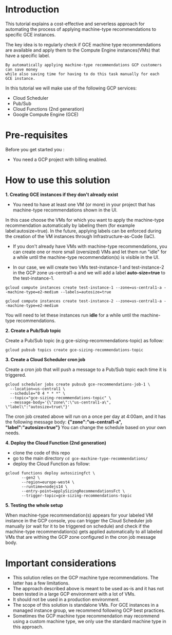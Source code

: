 # Introduction
This tutorial explains a cost-effective and serverless approach for automating the process of applying machine-type recommendations 
to specific GCE instances.

The key idea is to regularly check if GCE machine type recommendations are available and apply them to the Compute Engine instances(VMs) that have a specific label.

```
By automatically applying machine-type recommendations GCP customers can save money 
while also saving time for having to do this task manually for each GCE instance.
```

In this tutorial we will make use of the following GCP services:
- Cloud Scheduler
- Pub/Sub
- Cloud Functions (2nd generation)
- Google Compute Engine (GCE)

# Pre-requisites
Before you get started you : 
- You need a GCP project with billing enabled.

# How to use this solution


**1. Creating GCE instances if they don't already exist**

- You need to have at least one VM (or more) in your project that has machine-type recommendations shown in the UI. 

In this case choose the VMs for which you want to apply the machine-type recommendation automatically by labeling them (for example label:autosize=true). In the future, applying labels can be enforced during the creation of the VM instances through Infrastructure-as-Code (IaC).

- If you don't already have VMs with machine-type recommendations, you can create one or more small (oversized) VMs and let them run "idle" for a while until the machine-type recommendation(s) is visible in the UI.

- In our case, we will create two VMs test-instance-1 and test-instance-2 in the GCP zone us-central1-a and we will add a label **auto-size=true** to the test-instance-1.

```
gcloud compute instances create test-instance-1 --zone=us-central1-a --machine-type=e2-medium --labels=autosize=true 
```

```
gcloud compute instances create test-instance-2 --zone=us-central1-a --machine-type=e2-medium  
```
  
  You will need to let these instances run **idle** for a while until the machine-type recommendations. 
  
  
  
  **2. Create a Pub/Sub topic**

Create a Pub/Sub topic (e.g gce-sizing-recommendations-topic) as follow:
```
gcloud pubsub topics create gce-sizing-recommendations-topic
```
  
 **3. Create a Cloud Scheduler cron job** 
  
Create a cron job that will push a message to a Pub/Sub topic each time it is triggered.
  ```
  gcloud scheduler jobs create pubsub gce-recommendations-job-1 \
    --location=us-central1 \
    --schedule="0 4 * * *" \
    --topic="gce-sizing-recommendations-topic" \
    --message-body='{\"zone\":\"us-central1-a\", \"label\":"autosize=true\"}'
  ```
The cron job created above will run on a once per day at 4:00am, and it has the following message body:
**{"zone":"us-central1-a", "label":"autosize=true"}**
You can change the schedule based on your own needs.

**4. Deploy the Cloud Function (2nd generation)**

- clone the code of this repo
- go to the main directory `cd gce-machine-type-recommendations/`
- deploy the Cloud Function as follow: 
```
gcloud functions deploy autosizingfct \
       --gen2 \
       --region=europe-west4 \
       --runtime=nodejs14 \
       --entry-point=applySizingRecommendationsFct \
       --trigger-topic=gce-sizing-recommendations-topic
```

**5. Testing the whole setup**

When machine-type recommendation(s) appears for your labeled VM instance in the GCP console, you can trigger the Cloud Scheduler job manually (or wait for it to be triggered on schedule) and check if the machine-type recommendation(s) gets applied automatically to all labeled VMs that are withing the GCP zone configured in the cron job message body.


# Important considerations

- This solution relies on the GCP machine type recommendations. The latter has a few limitations.
- The approach described above is meant to be used as-is and it has not been tested in a large GCP environment with a lot of VMs.
- It should not be used in a production environment.
- The scope of this solution is standalone VMs. For GCE instances in a managed instance group, we recommend following GCP best practices.
- Sometimes the GCP machine type recommendation may recommend using a custom machine type, we only use the standard machine type in this approach.


  
